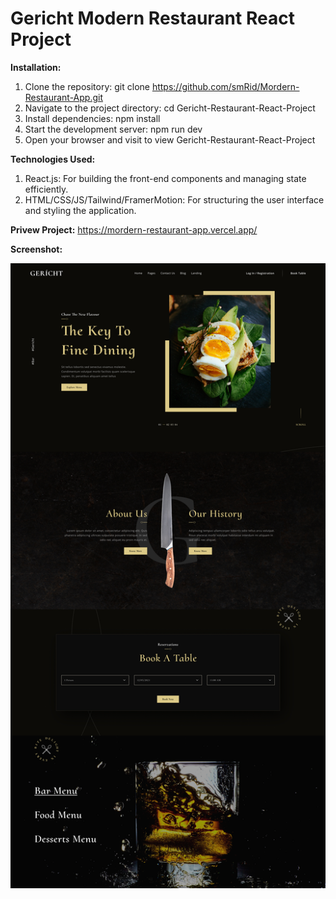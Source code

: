 # Gericht Modern Restaurant React Project
<b>Installation:</b>
1. Clone the repository: git clone https://github.com/smRid/Mordern-Restaurant-App.git
2. Navigate to the project directory: cd Gericht-Restaurant-React-Project
3. Install dependencies: npm install
4. Start the development server: npm run dev
5. Open your browser and visit  to view Gericht-Restaurant-React-Project

<b>Technologies Used:</b>
1. React.js: For building the front-end components and managing state efficiently.
2. HTML/CSS/JS/Tailwind/FramerMotion: For structuring the user interface and styling the application.

<b>Privew Project:</b>
https://mordern-restaurant-app.vercel.app/


<b>Screenshot:</b>

<img src="https://github.com/Shariar-Rafi/Gericht-Restaurant-React-Project/blob/main/src/assets/ss.jpg" alt="src/assets/ss.jpg" >

